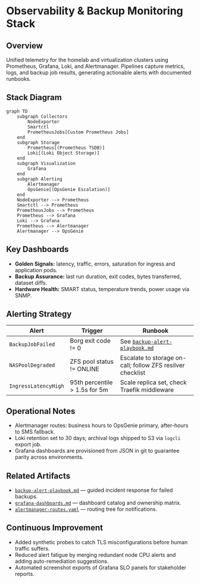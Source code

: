 # Observability & Backup Monitoring Stack

## Overview
Unified telemetry for the homelab and virtualization clusters using Prometheus, Grafana, Loki, and Alertmanager. Pipelines capture metrics, logs, and backup job results, generating actionable alerts with documented runbooks.

## Stack Diagram
```mermaid
graph TD
    subgraph Collectors
        NodeExporter
        Smartctl
        PrometheusJobs[Custom Prometheus Jobs]
    end
    subgraph Storage
        Prometheus[(Prometheus TSDB)]
        Loki[(Loki Object Storage)]
    end
    subgraph Visualization
        Grafana
    end
    subgraph Alerting
        Alertmanager
        OpsGenie[(OpsGenie Escalation)]
    end
    NodeExporter --> Prometheus
    Smartctl --> Prometheus
    PrometheusJobs --> Prometheus
    Prometheus --> Grafana
    Loki --> Grafana
    Prometheus --> Alertmanager
    Alertmanager --> OpsGenie
```

## Key Dashboards
- **Golden Signals:** latency, traffic, errors, saturation for ingress and application pods.
- **Backup Assurance:** last run duration, exit codes, bytes transferred, dataset diffs.
- **Hardware Health:** SMART status, temperature trends, power usage via SNMP.

## Alerting Strategy
| Alert | Trigger | Runbook |
| --- | --- | --- |
| `BackupJobFailed` | Borg exit code != 0 | See [`backup-alert-playbook.md`](./backup-alert-playbook.md) |
| `NASPoolDegraded` | ZFS pool status != ONLINE | Escalate to storage on-call; follow ZFS resilver checklist |
| `IngressLatencyHigh` | 95th percentile > 1.5s for 5m | Scale replica set, check Traefik middleware | 

## Operational Notes
- Alertmanager routes: business hours to OpsGenie primary, after-hours to SMS fallback.
- Loki retention set to 30 days; archival logs shipped to S3 via `logcli` export job.
- Grafana dashboards are provisioned from JSON in git to guarantee parity across environments.

## Related Artifacts
- [`backup-alert-playbook.md`](./backup-alert-playbook.md) — guided incident response for failed backups.
- [`grafana-dashboards.md`](./grafana-dashboards.md) — dashboard catalog and ownership matrix.
- [`alertmanager-routes.yaml`](./alertmanager-routes.yaml) — routing tree for notifications.

## Continuous Improvement
- Added synthetic probes to catch TLS misconfigurations before human traffic suffers.
- Reduced alert fatigue by merging redundant node CPU alerts and adding auto-remediation suggestions.
- Automated screenshot exports of Grafana SLO panels for stakeholder reports.
